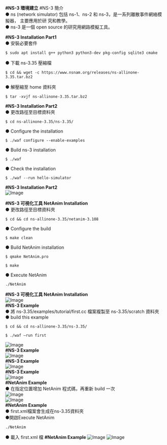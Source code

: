 **#NS-3 環境建立**
#NS-3 簡介  
● ns (network simulator) 包括 ns-1、ns-2 和 ns-3，是一系列離散事件網絡模擬器， 主要應用於研
究和教學。  
● ns-3 是一個 open source 的研究用網路模擬工具。  

**#NS-3 Installation Part1**  
● 安裝必要套件  
```
$ sudo apt install g++ python3 python3-dev pkg-config sqlite3 cmake
```  
● 下載 ns-3.35 壓縮檔  
```
$ cd && wget -c https://www.nsnam.org/releases/ns-allinone-3.35.tar.bz2
```
● 解壓縮至 home 資料夾  
```
$ tar -xvjf ns-allinone-3.35.tar.bz2
```
**#NS-3 Installation Part2**  
● 更改路徑至目標資料夾  
```
$ cd ns-allinone-3.35/ns-3.35/
```
● Configure the installation  
```
$ ./waf configure --enable-examples
```
● Build ns-3 installation  
```
$ ./waf
```
● Check the installation  
```
$ ./waf --run hello-simulator
```
**#NS-3 Installation Part2**  
![Image](https://github.com/user-attachments/assets/ecb42d5b-e78d-4f98-9d04-a78dfdfbc15a)

**#NS-3 可視化工具 NetAnim Installation**  
● 更改路徑至目標資料夾  
```
$ cd && cd ns-allinone-3.35/netanim-3.108
```
● Configure the build  
```
$ make clean
```
● Build NetAnim installation  
```
$ qmake NetAnim.pro
```
```
$ make
```  
● Execute NetAnim  
```
./NetAnim
```
**#NS-3 可視化工具 NetAnim Installation**  
![Image](https://github.com/user-attachments/assets/da5df35d-7769-4943-8133-c7a740300aea)  
**#NS-3 Example**  
● 將 ns-3.35/examples/tutorial/first.cc 檔案複製至 ns-3.35/scratch 資料夾  
● build this example  
```
$ cd && cd ns-allinone-3.35/ns-3.35/
```
```
$ ./waf –run first
```
![Image](https://github.com/user-attachments/assets/effa162d-01d1-4cda-942d-18fd4707d602)   
**#NS-3 Example**  
![Image](https://github.com/user-attachments/assets/c2a1b3d8-f9d6-4a12-bb15-c7b3a74b111c)  
**#NS-3 Example**  
![Image](https://github.com/user-attachments/assets/a5c5c1cd-b3ea-49f8-bd5a-2f25a8c2f013)  
**#NS-3 Example**  
![Image](https://github.com/user-attachments/assets/88263c7f-aade-4de6-a8af-eb9e8bfdcc8d)  
**#NetAnim Example**  
● 在指定位置增加 NetAnim 程式碼，再重新 build 一次  
![Image](https://github.com/user-attachments/assets/3678f562-1fc1-4b78-a9d0-de19f70a1812)  
![Image](https://github.com/user-attachments/assets/12384e0e-0e5c-4764-aa31-0ad21b9f7f86)  
**#NetAnim Example**  
● first.xml檔案會生成在ns-3.35資料夾  
●開啟Execute NetAnim
```
./NetAnim
```
● 載入 first.xml 檔
**#NetAnim Example**
![Image](https://github.com/user-attachments/assets/f9f4124b-0c3a-4af4-88c6-16be8b14d3e6)
![Image](https://github.com/user-attachments/assets/99494a2e-a76e-4498-a984-e3b62fd84369)





